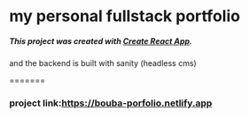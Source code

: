# my personal fullstack portfolio 

##### This project was created with [Create React App](https://github.com/facebook/create-react-app).
and the backend is built with sanity (headless cms)

=======
### project link:https://bouba-porfolio.netlify.app

